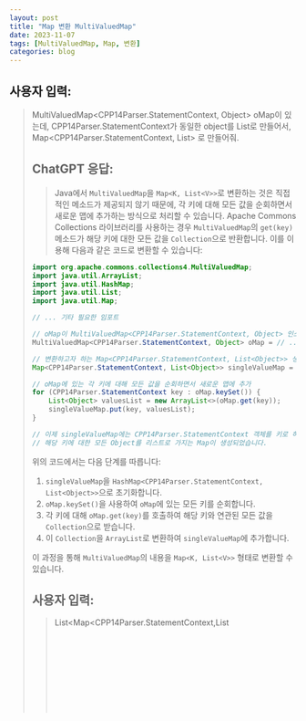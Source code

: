 ```yaml
---
layout: post
title: "Map 변환 MultiValuedMap"
date: 2023-11-07
tags: [MultiValuedMap, Map, 변환]
categories: blog
---
```


## 사용자 입력:
> MultiValuedMap<CPP14Parser.StatementContext, Object>  oMap이 있는데, CPP14Parser.StatementContext가 동일한 object를 List<Object>로 만들어서, Map<CPP14Parser.StatementContext, List<Object>> 로 만들어줘.

## ChatGPT 응답:
> Java에서 `MultiValuedMap`을 `Map<K, List<V>>`로 변환하는 것은 직접적인 메소드가 제공되지 않기 때문에, 각 키에 대해 모든 값을 순회하면서 새로운 맵에 추가하는 방식으로 처리할 수 있습니다. Apache Commons Collections 라이브러리를 사용하는 경우 `MultiValuedMap`의 `get(key)` 메소드가 해당 키에 대한 모든 값을 `Collection`으로 반환합니다. 이를 이용해 다음과 같은 코드로 변환할 수 있습니다:

```java
import org.apache.commons.collections4.MultiValuedMap;
import java.util.ArrayList;
import java.util.HashMap;
import java.util.List;
import java.util.Map;

// ... 기타 필요한 임포트

// oMap이 MultiValuedMap<CPP14Parser.StatementContext, Object> 인스턴스라고 가정
MultiValuedMap<CPP14Parser.StatementContext, Object> oMap = // ... 이전에 생성된 oMap

// 변환하고자 하는 Map<CPP14Parser.StatementContext, List<Object>> 생성
Map<CPP14Parser.StatementContext, List<Object>> singleValueMap = new HashMap<>();

// oMap에 있는 각 키에 대해 모든 값을 순회하면서 새로운 맵에 추가
for (CPP14Parser.StatementContext key : oMap.keySet()) {
    List<Object> valuesList = new ArrayList<>(oMap.get(key));
    singleValueMap.put(key, valuesList);
}

// 이제 singleValueMap에는 CPP14Parser.StatementContext 객체를 키로 하고,
// 해당 키에 대한 모든 Object를 리스트로 가지는 Map이 생성되었습니다.
```

위의 코드에서는 다음 단계를 따릅니다:

1. `singleValueMap`을 `HashMap<CPP14Parser.StatementContext, List<Object>>`으로 초기화합니다.
2. `oMap.keySet()`을 사용하여 `oMap`에 있는 모든 키를 순회합니다.
3. 각 키에 대해 `oMap.get(key)`를 호출하여 해당 키와 연관된 모든 값을 `Collection`으로 받습니다.
4. 이 `Collection`을 `ArrayList`로 변환하여 `singleValueMap`에 추가합니다.

이 과정을 통해 `MultiValuedMap`의 내용을 `Map<K, List<V>>` 형태로 변환할 수 있습니다.

## 사용자 입력:
> List<Map<CPP14Parser.StatementContext,List<Object>>로 만들어줘.

## ChatGPT 응답:
> `MultiValuedMap`을 사용하여 `List<Map<CPP14Parser.StatementContext, List<Object>>>`로 변환하려면, 우선 기존의 `MultiValuedMap`에 있는 각 `StatementContext`를 키로 하고, 각 키에 매핑된 여러 값들을 `List<Object>`로 그룹화해야 합니다. 그 후, 이러한 매핑을 담고 있는 `Map` 인스턴스를 생성하고, 그 인스턴스를 `List`에 추가해야 합니다. 여기서 각 키(`StatementContext`)에 대해 단일 `Map` 인스턴스를 생성하고 이를 리스트에 추가하는 것을 반복하면 됩니다.

그러나 주어진 설명만으로는 각 `StatementContext`가 독립적인 `Map`에 있어야 하는지, 아니면 전체 `MultiValuedMap`이 하나의 `Map`으로 변환되어 단일 요소 리스트가 되어야 하는지 명확하지 않습니다. 두 경우 모두에 대한 코드를 제공하겠습니다.

1. 전체 `MultiValuedMap`을 단일 `Map`으로 변환하고 이를 포함하는 리스트 생성:

```java
import org.apache.commons.collections4.MultiValuedMap;
import java.util.ArrayList;
import java.util.HashMap;
import java.util.List;
import java.util.Map;

// ... 기타 필요한 임포트

// oMap이 MultiValuedMap<CPP14Parser.StatementContext, Object> 인스턴스라고 가정
MultiValuedMap<CPP14Parser.StatementContext, Object> oMap = // ... 이전에 생성된 oMap

// 변환하고자 하는 List 생성
List<Map<CPP14Parser.StatementContext, List<Object>>> listOfMaps = new ArrayList<>();

// oMap을 Map으로 변환
Map<CPP14Parser.StatementContext, List<Object>> map = new HashMap<>();
for (CPP14Parser.StatementContext key : oMap.keySet()) {
    List<Object> valuesList = new ArrayList<>(oMap.get(key));
    map.put(key, valuesList);
}

// 변환된 Map을 List에 추가
listOfMaps.add(map);

// listOfMaps에는 이제 oMap의 내용을 포함하는 단일 Map이 들어 있습니다.
```

2. 각 `StatementContext`에 대해 독립적인 `Map`을 생성하고 각각을 리스트에 추가:

```java
import org.apache.commons.collections4.MultiValuedMap;
import java.util.ArrayList;
import java.util.HashMap;
import java.util.List;
import java.util.Map;

// ... 기타 필요한 임포트

// oMap이 MultiValuedMap<CPP14Parser.StatementContext, Object> 인스턴스라고 가정
MultiValuedMap<CPP14Parser.StatementContext, Object> oMap = // ... 이전에 생성된 oMap

// 변환하고자 하는 List 생성
List<Map<CPP14Parser.StatementContext, List<Object>>> listOfMaps = new ArrayList<>();

// 각 키에 대해 Map을 생성하고 이를 List에 추가
for (CPP14Parser.StatementContext key : oMap.keySet()) {
    Map<CPP14Parser.StatementContext, List<Object>> singleMap = new HashMap<>();
    List<Object> valuesList = new ArrayList<>(oMap.get(key));
    singleMap.put(key, valuesList);
    listOfMaps.add(singleMap);
}

// listOfMaps에는 이제 각 StatementContext에 대한 Map들이 들어 있습니다.
```

두 번째 경우, 리스트는 각각 하나의 `StatementContext`와 관련된 객체 리스트를 가지는 독립적인 맵들의 컬렉션을 담게 됩니다. 필요에 따라 적절한 변환 코드를 사용하시면 됩니다.

